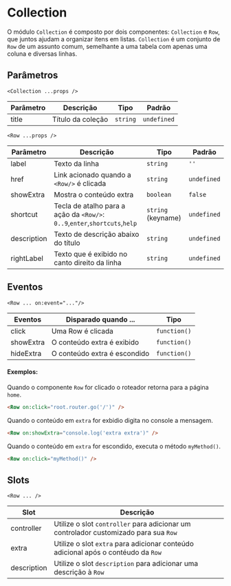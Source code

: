 # Collection

O módulo `Collection` é composto por dois componentes: `Collection` e `Row`, que juntos ajudam a organizar itens em listas.
`Collection` é um conjunto de `Row` de um assunto comum, semelhante a uma tabela com apenas uma coluna e diversas linhas.

<!-- @example ./example/Example.html -->

## Parâmetros

`<Collection ...props />`

| Parâmetro   | Descrição                         | Tipo               | Padrão        |
|-------------|-----------------------------------|--------------------|---------------|
| title       | Título da coleção                 | `string`           | `undefined`   |

`<Row ...props />`

| Parâmetro   | Descrição                         | Tipo               | Padrão        |
|-------------|-----------------------------------|--------------------|---------------|
| label        | Texto da linha  | `string`           | `''`   |
| href        | Link acionado quando a `<Row/>` é clicada  | `string`           | `undefined`   |
| showExtra   | Mostra o conteúdo extra           | `boolean`          | `false`       |
| shortcut    | Tecla de atalho para a ação da `<Row/>`: `0..9`,`enter`,`shortcuts`,`help` | `string` (keyname) | `undefined`   |
| description | Texto de descrição abaixo do título          | `string`           | `undefined`   |
| rightLabel  | Texto que é exibido no canto direito da linha | `string` | `undefined` |

## Eventos

`<Row ... on:event="..."/>`

| Eventos     | Disparado quando ...           | Tipo        |
|-------------|--------------------------------|-------------|
| click       | Uma Row é clicada              |`function()` |
| showExtra   | O conteúdo extra é exibido     |`function()` |
| hideExtra   | O conteúdo extra é escondido   |`function()` |

#### Exemplos:

Quando o componente `Row` for clicado o roteador retorna para a página `home`.
```html
<Row on:click="root.router.go('/')" />
```

Quando o conteúdo em `extra` for exbidio digita no console a mensagem.
```html
<Row on:showExtra="console.log('extra extra')" />
```

Quando o conteúdo em `extra` for escondido, executa o método `myMethod()`.
```html
<Row on:click="myMethod()" />
```

## Slots

`<Row ... />`

| Slot        | Descrição                                                                                  |
|-------------|--------------------------------------------------------------------------------------------|
| controller  | Utilize o slot `controller` para adicionar um controlador customizado para sua `Row`        |
| extra       | Utilize o slot `extra` para adicionar conteúdo adicional após o contéudo da `Row`          |
| description | Utilize o slot `description` para adicionar uma descrição à `Row`                          |
